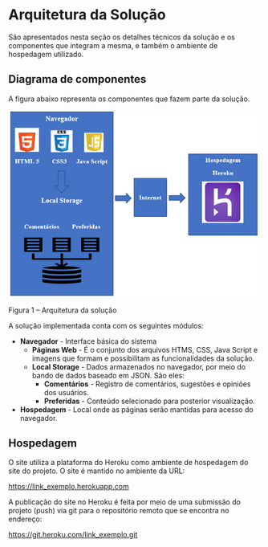 # Arquitetura da Solução

São apresentados nesta seção os detalhes técnicos da solução e os componentes que integram a mesma, e também o ambiente de hospedagem utilizado.

## Diagrama de componentes

A figura abaixo representa os componentes que fazem parte da solução.

![Arq da Solucao](https://github.com/ICEI-PUC-Minas-PMV-ADS/pmv-ads-2022-2-e1-proj-web-t10-projeto_site_prouni_ads_turma10/blob/main/Arquitetura%20da%20Solucao/ARQUITETURA%20DA%20SOLUCAO.png)

Figura 1 – Arquitetura da solução

A solução implementada conta com os seguintes módulos:
- **Navegador** - Interface básica do sistema  
  - **Páginas Web** - É o conjunto dos arquivos HTMS, CSS, Java Script e imagens que formam e possibilitam as funcionalidades da solução.
   - **Local Storage** - Dados armazenados no navegador, por meio do bando de dados baseado em JSON. São eles:    
     - **Comentários** - Registro de comentários, sugestões e opiniões dos usuários.
     - **Preferidas** - Conteúdo selecionado para posterior visualização.
 - **Hospedagem** - Local onde as páginas serão mantidas para acesso do navegador. 


## Hospedagem

O site utiliza a plataforma do Heroku como ambiente de hospedagem do site do projeto. O site é mantido no ambiente da URL: 

https://link_exemplo.herokuapp.com

A publicação do site no Heroku é feita por meio de uma submissão do projeto (push) via git para o repositório remoto que se encontra no endereço: 


https://git.heroku.com/link_exemplo.git
